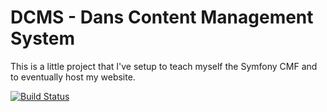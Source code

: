 DCMS - Dans Content Management System
=====================================

This is a little project that I've setup to teach myself the Symfony CMF and
to eventually host my website.

[![Build Status](https://secure.travis-ci.org/dantleech/DCMS.png)](http://travis-ci.org/dantleech/DCMSRoutingBundle)
